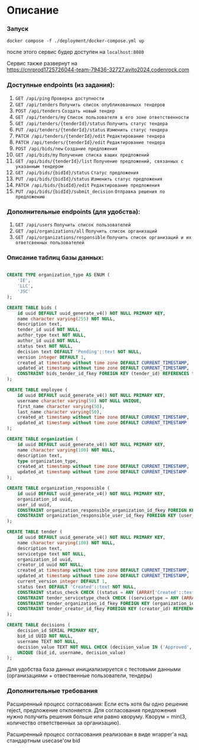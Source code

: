 # Описание


### Запуск

```make
docker compose -f ./deployment/docker-compose.yml up
```
после этого сервис будер доступен на `localhost:8080`


Сервис также развернут на  
https://cnrprod1725726044-team-79436-32727.avito2024.codenrock.com


### Доступные endpoints (из задания):    

1. `GET /api/ping`          `Проверка доступности`  
2. `GET /api/tenders`          `Получить список опубликованныхх тендеров`   
3. `POST /api/tenders`          `Создать новый тендер`  
4. `GET /api/tenders/my`          `Список пользователя в его зоне ответственности`     
5. `GET /api/tenders/{tenderId}/status`          `Получить статус тендера`   
6. `PUT /api/tenders/{tenderId}/status`          `Изменить статус тендера`   
7. `PATCH /api/tenders/{tenderId}/edit`        `Редактирование тендера`  
8. `PATCH /api/tenders/{tenderId}/edit`          `Редактирование тендера`   
9. `POST /api/bids/new`          `Создание предложения`   
10. `GET /api/bids/my`          `Получение списка ваших предложений`   
11. `GET /api/bids/{tenderId}/list`          `Получение предложений, связанных с указанным тендером`   
12. `GET /api/bids/{bidId}/status`          `Статус предложения`   
13. `PUT /api/bids/{bidId}/status`          `Изменить статус предложения`   
14. `PATCH /api/bids/{bidId}/edit`          `Редактирование предложения`   
15. `PUT /api/bids/{bidId}/submit_decision`          `Отправка решения по предложению`   


### Дополнительные endpoints (для удобства):    
1. `GET /api/users`          `Получить список пользователей`  
2. `GET /api/organizations/all`          `Получить список организаций`  
2. `GET /api/organizations/responsible`          `Получить список организаций и их ответсвенных пользователей `  

### Описание таблиц базы данных:

```sql

CREATE TYPE organization_type AS ENUM (
    'IE',
    'LLC',
    'JSC'
);

CREATE TABLE bids (
    id uuid DEFAULT uuid_generate_v4() NOT NULL PRIMARY KEY,
    name character varying(255) NOT NULL,
    description text,
    tender_id uuid NOT NULL,
    author_type text NOT NULL,
    author_id uuid NOT NULL,
    status text NOT NULL,
    decision text DEFAULT 'Pending'::text NOT NULL,
    version integer DEFAULT 1,
    created_at timestamp without time zone DEFAULT CURRENT_TIMESTAMP,
    updated_at timestamp without time zone DEFAULT CURRENT_TIMESTAMP,
    CONSTRAINT bids_tender_id_fkey FOREIGN KEY (tender_id) REFERENCES tender(id)
);

CREATE TABLE employee (
    id uuid DEFAULT uuid_generate_v4() NOT NULL PRIMARY KEY,
    username character varying(50) NOT NULL UNIQUE,
    first_name character varying(50),
    last_name character varying(50),
    created_at timestamp without time zone DEFAULT CURRENT_TIMESTAMP,
    updated_at timestamp without time zone DEFAULT CURRENT_TIMESTAMP
);

CREATE TABLE organization (
    id uuid DEFAULT uuid_generate_v4() NOT NULL PRIMARY KEY,
    name character varying(100) NOT NULL,
    description text,
    type organization_type,
    created_at timestamp without time zone DEFAULT CURRENT_TIMESTAMP,
    updated_at timestamp without time zone DEFAULT CURRENT_TIMESTAMP
);

CREATE TABLE organization_responsible (
    id uuid DEFAULT uuid_generate_v4() NOT NULL PRIMARY KEY,
    organization_id uuid,
    user_id uuid,
    CONSTRAINT organization_responsible_organization_id_fkey FOREIGN KEY (organization_id) REFERENCES organization(id) ON DELETE CASCADE,
    CONSTRAINT organization_responsible_user_id_fkey FOREIGN KEY (user_id) REFERENCES employee(id) ON DELETE CASCADE
);

CREATE TABLE tender (
    id uuid DEFAULT uuid_generate_v4() NOT NULL PRIMARY KEY,
    name character varying(100) NOT NULL,
    description text,
    servicetype text NOT NULL,
    organization_id uuid,
    creator_id uuid NOT NULL,
    created_at timestamp without time zone DEFAULT CURRENT_TIMESTAMP,
    updated_at timestamp without time zone DEFAULT CURRENT_TIMESTAMP,
    current_version integer DEFAULT 1,
    status text DEFAULT 'Created'::text NOT NULL,
    CONSTRAINT status_check CHECK ((status = ANY (ARRAY['Created'::text, 'Published'::text, 'Closed'::text]))),
    CONSTRAINT tender_servicetype_check CHECK ((servicetype = ANY (ARRAY['Construction'::text, 'Delivery'::text, 'Manufacture'::text]))),
    CONSTRAINT tender_organization_id_fkey FOREIGN KEY (organization_id) REFERENCES organization(id) ON DELETE CASCADE,
    CONSTRAINT tender_creator_id_fkey FOREIGN KEY (creator_id) REFERENCES employee(id) ON DELETE SET NULL
);

CREATE TABLE decisions (
    decision_id SERIAL PRIMARY KEY,
    bid_id UUID NOT NULL,
    username TEXT NOT NULL,
    decision_value TEXT NOT NULL CHECK (decision_value IN ('Approved', 'Rejected')),
    UNIQUE (bid_id, username, decision_value)
);

```

Для удобства база данных инициализируется с тестовыми данными (организациями + отвественные пользователи, тендеры) 



### Дополнительные требования

Расширенный процесс согласования:
Если есть хотя бы одно решение reject, предложение отклоняется.
Для согласования предложения нужно получить решения больше или равно кворуму.
Кворум = min(3, количество ответственных за организацию).


Расширенный процесс согласования реализован в виде wrapper'а над стандартным usecase'ом bid
